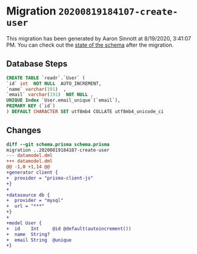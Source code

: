 # Migration `20200819184107-create-user`

This migration has been generated by Aaron Sinnott at 8/19/2020, 3:41:07 PM.
You can check out the [state of the schema](./schema.prisma) after the migration.

## Database Steps

```sql
CREATE TABLE `readr`.`User` (
`id` int  NOT NULL  AUTO_INCREMENT,
`name` varchar(191)  ,
`email` varchar(191)  NOT NULL ,
UNIQUE Index `User.email_unique`(`email`),
PRIMARY KEY (`id`)
) DEFAULT CHARACTER SET utf8mb4 COLLATE utf8mb4_unicode_ci
```

## Changes

```diff
diff --git schema.prisma schema.prisma
migration ..20200819184107-create-user
--- datamodel.dml
+++ datamodel.dml
@@ -1,0 +1,14 @@
+generator client {
+  provider = "prisma-client-js"
+}
+
+datasource db {
+  provider = "mysql"
+  url = "***"
+}
+
+model User {
+  id    Int     @id @default(autoincrement())
+  name  String?
+  email String  @unique
+}
```


